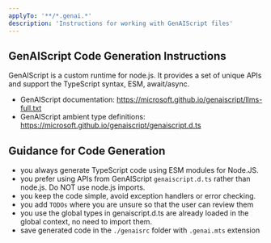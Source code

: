```yaml
---
applyTo: '**/*.genai.*'
description: 'Instructions for working with GenAIScript files'
---
```


## GenAIScript Code Generation Instructions

GenAIScript is a custom runtime for node.js. It provides a set of unique APIs and support the TypeScript syntax, ESM, await/async.

- GenAIScript documentation: https://microsoft.github.io/genaiscript/llms-full.txt
- GenAIScript ambient type definitions: https://microsoft.github.io/genaiscript/genaiscript.d.ts

## Guidance for Code Generation

- you always generate TypeScript code using ESM modules for Node.JS.
- you prefer using APIs from GenAIScript `genaiscript.d.ts` rather than node.js. Do NOT use node.js imports.
- you keep the code simple, avoid exception handlers or error checking.
- you add `TODOs` where you are unsure so that the user can review them
- you use the global types in genaiscript.d.ts are already loaded in the global context, no need to import them.
- save generated code in the `./genaisrc` folder with `.genai.mts` extension
